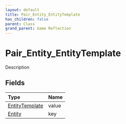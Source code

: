 ```yaml
---
layout: default
title: Pair_Entity_EntityTemplate
has_children: false
parent: Class
grand_parent: Game Reflection
---
```

# Pair_Entity_EntityTemplate
Description 

## Fields

| Type | Name |
|:-------------|:--------------|
| [EntityTemplate](/docs/game-reflection/classes/entity_template) | value |
| [Entity](/docs/game-reflection/classes/entity) | key |

